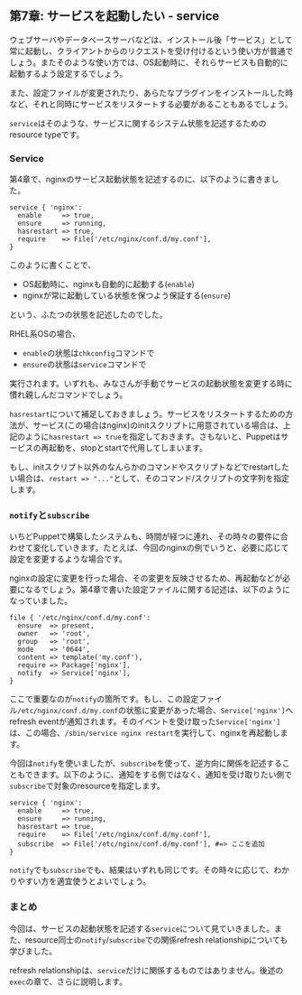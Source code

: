 ## 第7章: サービスを起動したい - service

ウェブサーバやデータベースサーバなどは、インストール後「サービス」として常に起動し、クライアントからのリクエストを受け付けるという使い方が普通でしょう。またそのような使い方では、OS起動時に、それらサービスも自動的に起動するよう設定するでしょう。

また、設定ファイルが変更されたり、あらたなプラグインをインストールした時など、それと同時にサービスをリスタートする必要があることもあるでしょう。

`service`はそのような、サービスに関するシステム状態を記述するためのresource typeです。

### Service

第4章で、nginxのサービス起動状態を記述するのに、以下のように書きました。

```
service { 'nginx':
  enable     => true,
  ensure     => running,
  hasrestart => true,
  require    => File['/etc/nginx/conf.d/my.conf'],
}
```

このように書くことで、

  * OS起動時に、nginxも自動的に起動する(`enable`)
  * nginxが常に起動している状態を保つよう保証する(`ensure`)

という、ふたつの状態を記述したのでした。

RHEL系OSの場合、

  * `enable`の状態は`chkconfig`コマンドで
  * `ensure`の状態は`service`コマンドで

実行されます。いずれも、みなさんが手動でサービスの起動状態を変更する時に慣れ親しんだコマンドでしょう。

`hasrestart`について補足しておきましょう。サービスをリスタートするための方法が、サービス(この場合はnginx)のinitスクリプトに用意されている場合は、上記のように`hasrestart => true`を指定しておきます。さもないと、Puppetはサービスの再起動を、stopとstartで代用してしまいます。

もし、initスクリプト以外のなんらかのコマンドやスクリプトなどでrestartしたい場合は、`restart => "..."`として、そのコマンド/スクリプトの文字列を指定します。

### `notify`と`subscribe`

いちどPuppetで構築したシステムも、時間が経つに連れ、その時々の要件に合わせて変化していきます。たとえば、今回のnginxの例でいうと、必要に応じて設定を変更するような場合です。

nginxの設定に変更を行った場合、その変更を反映させるため、再起動などが必要になるでしょう。第4章で書いた設定ファイルに関する記述は、以下のようになっていました。

```
file { '/etc/nginx/conf.d/my.conf':
  ensure  => present,
  owner   => 'root',
  group   => 'root',
  mode    => '0644',
  content => template('my.conf'),
  require => Package['nginx'],
  notify  => Service['nginx'],
}
```

ここで重要なのが`notify`の箇所です。もし、この設定ファイル`/etc/nginx/conf.d/my.conf`の状態に変更があった場合、`Service['nginx']`へrefresh eventが通知されます。そのイベントを受け取った`Service['nginx']`は、この場合、`/sbin/service nginx restart`を実行して、nginxを再起動します。

今回は`notify`を使いましたが、`subscribe`を使って、逆方向に関係を記述することもできます。以下のように、通知をする側ではなく、通知を受け取りたい側で`subscribe`で対象のresourceを指定します。

```
service { 'nginx':
  enable     => true,
  ensure     => running,
  hasrestart => true,
  require    => File['/etc/nginx/conf.d/my.conf'],
  subscribe  => File['/etc/nginx/conf.d/my.conf'], #=> ここを追加
}
```

`notify`でも`subscribe`でも、結果はいずれも同じです。その時々に応じて、わかりやすい方を適宜使うとよいでしょう。

### まとめ

今回は、サービスの起動状態を記述する`service`について見ていきました。また、resource同士の`notify`/`subscribe`での関係refresh relationshipについても学びました。

refresh relationshipは、`service`だけに関係するものではありません。後述の`exec`の章で、さらに説明します。
